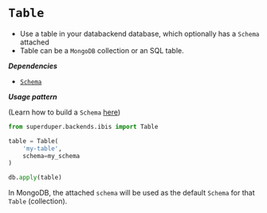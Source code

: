 # `Table`

- Use a table in your databackend database, which optionally has a `Schema` attached
- Table can be a `MongoDB` collection or an SQL table.

***Dependencies***

- [`Schema`](./schema.md)

***Usage pattern***

(Learn how to build a `Schema` [here](schema))

```python
from superduper.backends.ibis import Table

table = Table(
    'my-table',
    schema=my_schema
)

db.apply(table)
```

In MongoDB, the attached `schema` will be used as the default `Schema` for that `Table` (collection).